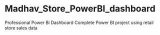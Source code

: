 # Madhav_Store_PowerBI_dashboard
Professional Power Bi Dashboard 
Complete Power BI project using retail store sales data
